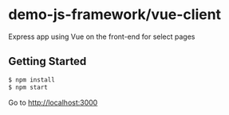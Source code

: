 # demo-js-framework/vue-client
Express app using Vue on the front-end for select pages

## Getting Started
```bash
$ npm install
$ npm start
```

Go to [http://localhost:3000](http://localhost:3000)

